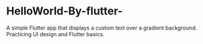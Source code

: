 # HelloWorld-By-flutter-
A simple Flutter app that displays a custom text over a gradient background. Practicing UI design and Flutter basics.
